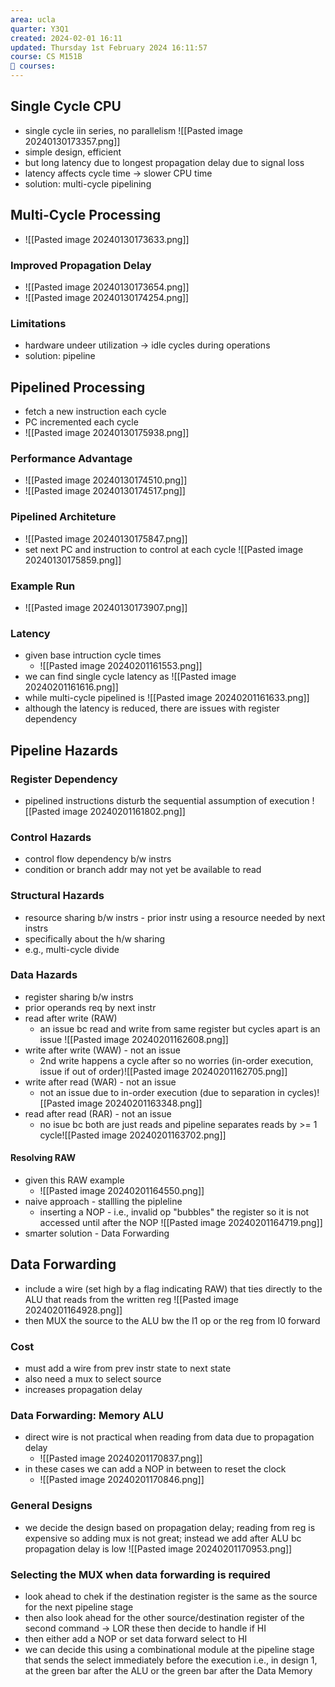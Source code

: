 ```yaml
---
area: ucla
quarter: Y3Q1
created: 2024-02-01 16:11
updated: Thursday 1st February 2024 16:11:57
course: CS M151B
📕 courses:
---
```

## Single Cycle CPU
- single cycle iin series, no parallelism ![[Pasted image 20240130173357.png]]
- simple design, efficient
- but long latency due to longest propagation delay due to signal loss
- latency affects cycle time -> slower CPU time
- solution: multi-cycle pipelining
## Multi-Cycle Processing
- ![[Pasted image 20240130173633.png]]
### Improved Propagation Delay
- ![[Pasted image 20240130173654.png]]
- ![[Pasted image 20240130174254.png]]
### Limitations
- hardware undeer utilization -> idle cycles during operations
- solution: pipeline

## Pipelined Processing
- fetch a new instruction each cycle
- PC incremented each cycle
- ![[Pasted image 20240130175938.png]]
### Performance Advantage
- ![[Pasted image 20240130174510.png]]
- ![[Pasted image 20240130174517.png]]
### Pipelined Architeture
- ![[Pasted image 20240130175847.png]]
- set next PC and instruction to control at each cycle ![[Pasted image 20240130175859.png]]
### Example Run
- ![[Pasted image 20240130173907.png]]

### Latency
- given base intruction cycle times
	- ![[Pasted image 20240201161553.png]]
- we can find single cycle latency as ![[Pasted image 20240201161616.png]]
- while multi-cycle pipelined is ![[Pasted image 20240201161633.png]]
- although the latency is reduced, there are issues with register dependency
## Pipeline Hazards
### Register Dependency
- pipelined instructions disturb the sequential assumption of execution ![[Pasted image 20240201161802.png]]
### Control Hazards
- control flow dependency b/w instrs
- condition or branch addr may not yet be available to read
### Structural Hazards
- resource sharing b/w instrs - prior instr using a resource needed by next instrs
- specifically about the h/w sharing
- e.g., multi-cycle divide
### Data Hazards
- register sharing b/w instrs
- prior operands req by next instr
- read after write (RAW)
	- an issue bc read and write from same register but cycles apart is an issue ![[Pasted image 20240201162608.png]]
- write after write (WAW) - not an issue
	- 2nd write happens a cycle after so no worries (in-order execution, issue if out of order)![[Pasted image 20240201162705.png]]
- write after read (WAR) - not an issue
	- not an issue due to in-order execution (due to separation in cycles)![[Pasted image 20240201163348.png]]
- read after read (RAR) - not an issue
	- no isue bc both are just reads and pipeline separates reads by >= 1 cycle![[Pasted image 20240201163702.png]]
#### Resolving RAW
- given this RAW example
	- ![[Pasted image 20240201164550.png]]
- naive approach - stallling the pipleline
	- inserting a NOP - i.e., invalid op "bubbles" the register so it is not accessed until after the NOP ![[Pasted image 20240201164719.png]]
- smarter solution - Data Forwarding
## Data Forwarding
- include a wire (set high by a flag indicating RAW) that ties directly to the ALU that reads from the written reg ![[Pasted image 20240201164928.png]]
- then MUX the source to the ALU bw the I1 op or the reg from I0 forward
### Cost
- must add a wire from prev instr state to next state
- also need a mux to select source
- increases propagation delay
### Data Forwarding: Memory ALU
- direct wire is not practical when reading from data due to propagation delay
	- ![[Pasted image 20240201170837.png]]
- in these cases we can add a NOP in between to reset the clock
	- ![[Pasted image 20240201170846.png]]

### General Designs
- we decide the design based on propagation delay; reading from reg is expensive so adding mux is not great; instead we add after ALU bc propagation delay is low
![[Pasted image 20240201170953.png]]
### Selecting the MUX when data forwarding is required
- look ahead to chek if the destination register is the same as the source for the next pipeline stage
- then also look ahead for the other source/destination register of the second command -> LOR these then decide to handle if HI
- then either add a NOP or set data forward select to HI
- we can decide this using a combinational module at the pipeline stage that sends the select immediately before the execution i.e., in design 1, at the green bar after the ALU or the green bar after the Data Memory